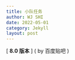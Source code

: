 ```yaml
---
title: 小队任务
author: WJ SHI
date: 2022-05-01
category: Jekyll
layout: post
---
```








[ **8.0 版本** ]    ( by 百度贴吧 )

<img src="https://www.nextstepone.ltd/mff/images/xiaodui1.jpg" alt="" referrerpolicy="no-referrer">





